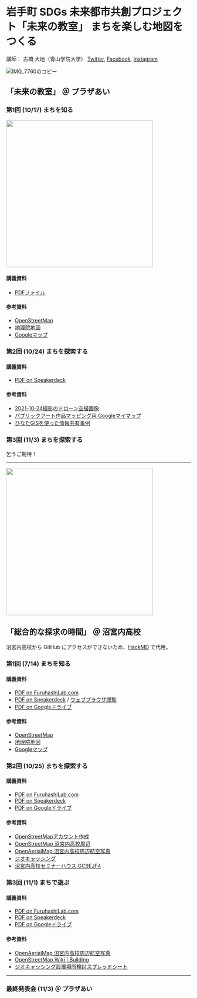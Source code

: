 # 岩手町 SDGs 未来都市共創プロジェクト「未来の教室」 まちを楽しむ地図をつくる
講師： 古橋 大地（青山学院大学） [Twitter](https://twitter.com/mapconcierge), [Facebook](https://www.facebook.com/mapconcierge), [Instagram](https://instagram.com/mapconcierge)

![IMG_7760のコピー](https://user-images.githubusercontent.com/416977/138586049-01627e71-0dda-4c65-9aa6-7a69037df192.JPG)

## 「未来の教室」 ＠ プラザあい
### 第1回 (10/17) まちを知る

<img src="https://user-images.githubusercontent.com/416977/138586054-b9f3732e-90bb-4df2-8f1b-7756bacf7cd1.JPG" width="400">

#### 講義資料
* [PDFファイル](https://speakerdeck.com/furuhashilab/matiwole-simudi-tu-wotukuru-yan-shou-ting)

#### 参考資料
* [OpenStreetMap](https://www.openstreetmap.org/#map=13/39.9695/141.2152)
* [地理院地図](https://maps.gsi.go.jp/#12/39.951736/141.277463/&base=std&ls=std&disp=1&vs=c1j0h0k0l0u0t0z0r0s0m0f1&d=m)
* [Googleマップ](https://www.google.com/maps/@39.9677447,141.2111266,13z)


### 第2回 (10/24) まちを探索する
#### 講義資料
* [PDF on Speakerdeck](https://speakerdeck.com/furuhashilab/matiwole-simudi-tu-wotukuru-di-2hui-matiwotan-suo-suru)

#### 参考資料
* [2021-10-24撮影のドローン空撮画像](https://map.openaerialmap.org/#/141.225106716156,39.970846791906,16/latest/6174b7833b51b90006e0e79d?_k=7jbmmd)
* [パブリックアート作品マッピング用 Googleマイマップ](https://www.google.com/maps/d/u/0/edit?hl=ja&mid=189qz2sHACSbqG5XkRdbpQF9qO4KRBM9U&ll=39.970001892913416%2C141.21096216733272&z=16)
* [ひなたGISを使った情報共有事例](https://hgis.pref.miyazaki.lg.jp/hinata/hinata.html#thSNY6IH7jGr)


### 第3回 (11/3) まちを探索する
乞うご期待！


---

<img src="https://user-images.githubusercontent.com/416977/138619581-c212f91c-24b4-4fff-b2de-e2a18a15c264.jpg" width="400">


## 「総合的な探求の時間」 ＠ 沼宮内高校
沼宮内高校から GitHub にアクセスができないため、[HackMD](https://hackmd.io/@rXNENS7aSaW9c6QzLF-OiQ/BkVgnYGLY) で代用。

### 第1回 (7/14) まちを知る

#### 講義資料
* [PDF on FuruhashiLab.com](http://furuhashilab.com/docs/2021/20211025_iwatetown_numakunaihighschool_SDGsClass_map01_mid.pdf)
* [PDF on Speakerdeck](https://github.com/furuhashilab/miraiclass4iwate/blob/main/docs/20210714_miraiclass4iwate_mid.pdf) / [ウェブブラウザ閲覧](https://speakerdeck.com/furuhashilab/yan-shou-ting-wei-lai-falsejiao-shi-zhao-gong-nei-gao-xiao-di-1hui-jiang-yi-zi-liao)
* [PDF on Googleドライブ](https://drive.google.com/file/d/1qxeKybTJbtxR0kAucb6UvqnWt_l4INsz/view?usp=sharing)


#### 参考資料
* [OpenStreetMap](https://www.openstreetmap.org/#map=13/39.9695/141.2152)
* [地理院地図](https://maps.gsi.go.jp/#12/39.951736/141.277463/&base=std&ls=std&disp=1&vs=c1j0h0k0l0u0t0z0r0s0m0f1&d=m)
* [Googleマップ](https://www.google.com/maps/@39.9677447,141.2111266,13z)


### 第2回 (10/25) まちを探索する

#### 講義資料 
* [PDF on FuruhashiLab.com](http://furuhashilab.com/docs/2021/20211025_iwatetown_numakunaihighschool_SDGsClass_map02.pdf)
* [PDF on Speakerdeck](https://speakerdeck.com/furuhashilab/yan-shou-ting-wei-lai-falsejiao-shi-zhao-gong-nei-gao-xiao-di-2hui-jiang-yi-zi-liao)
* [PDF on Googleドライブ](https://drive.google.com/file/d/1p_RFZUaoHNY_spxOhfqlZJ42xgcV-94V/view?usp=sharing)

#### 参考資料
* [OpenStreetMapアカウント作成](https://www.openstreetmap.org/user/new)
* [OpenStreetMap 沼宮内高校周辺](https://www.openstreetmap.org/#map=13/39.9695/141.2152)
* [OpenAerialMap 沼宮内高校周辺航空写真](https://map.openaerialmap.org/#/141.21187806129456,39.97046856629311,16/latest/6175fc773b51b90006e0e7b0?_k=oiffb8)
* [ジオキャッシング](https://www.geocaching.com/play/map?lat=39.9691&lng=141.2108&zoom=18&asc=true&sort=distance&st=N+39%C2%B0+58.280%27+E+141%C2%B0+12.587%27&ot=coords)
* [沼宮内高校セミナーハウス GC9EJF4](https://coord.info/GC9EJF4)


### 第3回 (11/1) まちで遊ぶ

#### 講義資料
* [PDF on FuruhashiLab.com](http://furuhashilab.com/docs/2021/20211101_iwatetown_numakunaihighschool_SDGsClass_map03.pdf)
* [PDF on Speakerdeck](https://speakerdeck.com/furuhashilab/yan-shou-ting-wei-lai-falsejiao-shi-zhao-gong-nei-gao-xiao-di-3hui-jiang-yi-zi-liao)
* [PDF on Googleドライブ](https://drive.google.com/file/d/1uDFiEPdoyeO3AlWd_86w8F3ReKJ7KIt0/view?usp=sharing)

#### 参考資料
* [OpenAerialMap 沼宮内高校周辺航空写真](https://map.openaerialmap.org/#/141.21187806129456,39.97046856629311,16/latest/6175fc773b51b90006e0e7b0?_k=oiffb8)
* [OpenStreetMap Wiki | Building](https://wiki.openstreetmap.org/wiki/JA:Key:building)
* [ジオキャッシング設置場所検討スプレッドシート](https://docs.google.com/spreadsheets/d/1B8vm_x2FVv5z-jGrrsvQ6VaOtMoIDOEnkOJrPFLVptM/edit#gid=0)


---

### 最終発表会 (11/3) ＠ プラザあい
